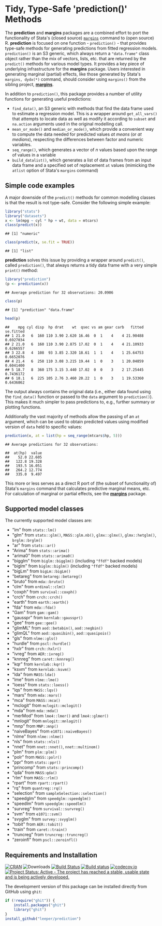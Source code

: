
Tidy, Type-Safe 'prediction()' Methods
======================================

The **prediction** and **margins** packages are a combined effort to port the functionality of Stata's (closed source) [`margins`](http://www.stata.com/help.cgi?margins) command to (open source) R. **prediction** is focused on one function - `prediction()` - that provides type-safe methods for generating predictions from fitted regression models. `prediction()` is an S3 generic, which always return a `"data.frame"` class object rather than the mix of vectors, lists, etc. that are returned by the `predict()` methods for various model types. It provides a key piece of underlying infrastructure for the **margins** package. Users interested in generating marginal (partial) effects, like those generated by Stata's `margins, dydx(*)` command, should consider using `margins()` from the sibling project, [**margins**](https://cran.r-project.org/package=margins).

In addition to `prediction()`, this package provides a number of utility functions for generating useful predictions:

-   `find_data()`, an S3 generic with methods that find the data frame used to estimate a regression model. This is a wrapper around `get_all_vars()` that attempts to locate data as well as modify it according to `subset` and `na.action` arguments used in the original modelling call.
-   `mean_or_mode()` and `median_or_mode()`, which provide a convenient way to compute the data needed for predicted values *at means* (or *at medians*), respecting the differences between factor and numeric variables.
-   `seq_range()`, which generates a vector of *n* values based upon the range of values in a variable
-   `build_datalist()`, which generates a list of data frames from an input data frame and a specified set of replacement `at` values (mimicking the `atlist` option of Stata's `margins` command)

Simple code examples
--------------------

A major downside of the `predict()` methods for common modelling classes is that the result is not type-safe. Consider the following simple example:

``` r
library("stats")
library("datasets")
x <- lm(mpg ~ cyl * hp + wt, data = mtcars)
class(predict(x))
```

    ## [1] "numeric"

``` r
class(predict(x, se.fit = TRUE))
```

    ## [1] "list"

**prediction** solves this issue by providing a wrapper around `predict()`, called `prediction()`, that always returns a tidy data frame with a very simple `print()` method:

``` r
library("prediction")
(p <- prediction(x))
```

    ## Average prediction for 32 observations: 20.0906

``` r
class(p)
```

    ## [1] "prediction" "data.frame"

``` r
head(p)
```

    ##    mpg cyl disp  hp drat    wt  qsec vs am gear carb   fitted se.fitted
    ## 1 21.0   6  160 110 3.90 2.620 16.46  0  1    4    4 21.90488 0.6927034
    ## 2 21.0   6  160 110 3.90 2.875 17.02  0  1    4    4 21.10933 0.6266557
    ## 3 22.8   4  108  93 3.85 2.320 18.61  1  1    4    1 25.64753 0.6652076
    ## 4 21.4   6  258 110 3.08 3.215 19.44  1  0    3    1 20.04859 0.6041400
    ## 5 18.7   8  360 175 3.15 3.440 17.02  0  0    3    2 17.25445 0.7436172
    ## 6 18.1   6  225 105 2.76 3.460 20.22  1  0    3    1 19.53360 0.6436862

The output always contains the original data (i.e., either data found using the `find_data()` function or passed to the `data` argument to `prediction()`). This makes it much simpler to pass predictions to, e.g., further summary or plotting functions.

Additionally the vast majority of methods allow the passing of an `at` argument, which can be used to obtain predicted values using modified version of `data` held to specific values:

``` r
prediction(x, at = list(hp = seq_range(mtcars$hp, 5)))
```

    ## Average predictions for 32 observations:

    ##  at(hp)  value
    ##    52.0 22.605
    ##   122.8 19.328
    ##   193.5 16.051
    ##   264.2 12.774
    ##   335.0  9.497

This more or less serves as a direct R port of (the subset of functionality of) Stata's `margins` command that calculates predictive marginal means, etc. For calculation of marginal or partial effects, see the [**margins**](https://cran.r-project.org/package=margins) package.

Supported model classes
-----------------------

The currently supported model classes are:

-   "lm" from `stats::lm()`
-   "glm" from `stats::glm()`, `MASS::glm.nb()`, `glmx::glmx()`, `glmx::hetglm()`, `brglm::brglm()`
-   "ar" from `stats::ar()`
-   "Arima" from `stats::arima()`
-   "arima0" from `stats::arima0()`
-   "bigglm" from `biglm::bigglm()` (including `"ffdf"` backed models)
-   "biglm" from `biglm::biglm()` (including `"ffdf"` backed models)
-   "bigLm" from `bigLm::bigLm()`
-   "betareg" from `betareg::betareg()`
-   "bruto" from `mda::bruto()`
-   "clm" from `ordinal::clm()`
-   "coxph" from `survival::coxph()`
-   "crch" from `crch::crch()`
-   "earth" from `earth::earth()`
-   "fda" from `mda::fda()`
-   "Gam" from `gam::gam()`
-   "gausspr" from `kernlab::gausspr()`
-   "gee" from `gee::gee()`
-   "glimML" from `aod::betabin()`, `aod::negbin()`
-   "glimQL" from `aod::quasibin()`, `aod::quasipois()`
-   "gls" from `nlme::gls()`
-   "hurdle" from `pscl::hurdle()`
-   "hxlr" from `crch::hxlr()`
-   "ivreg" from `AER::ivreg()`
-   "knnreg" from `caret::knnreg()`
-   "kqr" from `kernlab::kqr()`
-   "ksvm" from `kernlab::ksvm()`
-   "lda" from `MASS:lda()`
-   "lme" from `nlme::lme()`
-   "loess" from `stats::loess()`
-   "lqs" from `MASS::lqs()`
-   "mars" from `mda::mars()`
-   "mca" from `MASS::mca()`
-   "mclogit" from `mclogit::mclogit()`
-   "mda" from `mda::mda()`
-   "merMod" from `lme4::lmer()` and `lme4::glmer()`
-   "mnlogit" from `mnlogit::mnlogit()`
-   "mnp" from `MNP::mnp()`
-   "naiveBayes" from `e1071::naiveBayes()`
-   "nlme" from `nlme::nlme()`
-   "nls" from `stats::nls()`
-   "nnet" from `nnet::nnet()`, `nnet::multinom()`
-   "plm" from `plm::plm()`
-   "polr" from `MASS::polr()`
-   "ppr" from `stats::ppr()`
-   "princomp" from `stats::princomp()`
-   "qda" from `MASS:qda()`
-   "rlm" from `MASS::rlm()`
-   "rpart" from `rpart::rpart()`
-   "rq" from `quantreg::rq()`
-   "selection" from `sampleSelection::selection()`
-   "speedglm" from `speedglm::speedglm()`
-   "speedlm" from `speedglm::speedlm()`
-   "survreg" from `survival::survreg()`
-   "svm" from `e1071::svm()`
-   "svyglm" from `survey::svyglm()`
-   "tobit" from `AER::tobit()`
-   "train" from `caret::train()`
-   "truncreg" from `truncreg::truncreg()`
-   "zeroinfl" from `pscl::zeroinfl()`

Requirements and Installation
-----------------------------

[![CRAN](http://www.r-pkg.org/badges/version/prediction)](https://cran.r-project.org/package=prediction) ![Downloads](http://cranlogs.r-pkg.org/badges/prediction) [![Build Status](https://travis-ci.org/leeper/prediction.svg?branch=master)](https://travis-ci.org/leeper/prediction) [![Build status](https://ci.appveyor.com/api/projects/status/a4tebeoa98cq07gy/branch/master?svg=true)](https://ci.appveyor.com/project/leeper/prediction/branch/master) [![codecov.io](http://codecov.io/github/leeper/prediction/coverage.svg?branch=master)](http://codecov.io/github/leeper/prediction?branch=master) [![Project Status: Active - The project has reached a stable, usable state and is being actively developed.](http://www.repostatus.org/badges/latest/active.svg)](http://www.repostatus.org/#active)

The development version of this package can be installed directly from GitHub using `ghit`:

``` r
if (!require("ghit")) {
    install.packages("ghit")
    library("ghit")
}
install_github("leeper/prediction")
```
